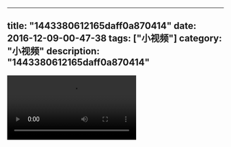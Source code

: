 
---
title: "1443380612165daff0a870414"
date: 2016-12-09-00-47-38
tags: ["小视频"]
category: "小视频"
description: "1443380612165daff0a870414"
---
<video src="http://ohtsqip0g.bkt.clouddn.com/1443380612165daff0a870414.mp4" controls="controls"></video>
